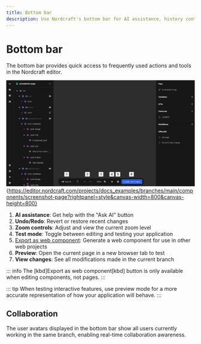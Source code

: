```yaml
---
title: Bottom bar
description: Use Nordcraft's bottom bar for AI assistance, history control, zoom functions, testing mode, preview and web component export.
---
```


# Bottom bar

The bottom bar provides quick access to frequently used actions and tools in the Nordcraft editor.

![Bottom bar|16/9](bottom-bar.webp){https://editor.nordcraft.com/projects/docs_examples/branches/main/components/screenshot-page?rightpanel=style&canvas-width=800&canvas-height=800}

1. **AI assistance**: Get help with the "Ask AI" button
2. **Undo/Redo**: Revert or restore recent changes
3. **Zoom controls**: Adjust and view the current zoom level
4. **Test mode**: Toggle between editing and testing your application
5. [Export as web component](/components/export-a-component): Generate a web component for use in other web projects
6. **Preview**: Open the current page in a new browser tab to test
7. **View changes**: See all modifications made in the current branch

::: info
The [kbd]Export as web component[kbd] button is only available when editing components, not pages.
:::

::: tip
When testing interactive features, use preview mode for a more accurate representation of how your application will behave.
:::

## Collaboration

The user avatars displayed in the bottom bar show all users currently working in the same branch, enabling real-time collaboration awareness.
